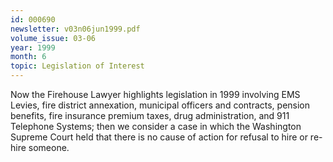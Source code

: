 ```yaml
---
id: 000690
newsletter: v03n06jun1999.pdf
volume_issue: 03-06
year: 1999
month: 6
topic: Legislation of Interest
---
```


Now the Firehouse Lawyer highlights legislation in 1999 involving EMS Levies, fire district annexation, municipal officers and contracts, pension benefits, fire insurance premium taxes, drug administration, and 911 Telephone Systems; then we consider a case in which the Washington Supreme Court held that there is no cause of action for refusal to hire or re-hire someone.